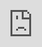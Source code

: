 ```yaml
---
layout: post
title: "강다니엘, '파라오니아' 첫 M/V 티저를 내려"
author: "undefined"
thumbnail: "https://www.allkpop.com/upload/2021/02/content/100225/thumb/1612941957_olmal.jpg"
tags: 
---
```




<div class="video_wrapper" style="padding-top: 56.25%;">
    <iframe id="player" class="main_video" src="https://www.youtube.com/embed/q1YCHSYbljU" width="100%" height="100%" frameborder="0" allowfullscreen="" style="display: block !important; position: absolute; top: 0px; left: 0px; width: 100%; height: 100%;"></iframe>
</div>


강다니엘이 컴백 디지털 싱글 `파라노아`의 첫 M/V 티저를 공개했다.

이 인기 아이돌은 다음 주 16일 오후 6시 KST에 첫 번째 디지털 싱글을 발매할 예정이어서 그의 변신을 예고하고 있다. 팬들은 "박자가 너무 좋아요! 기대가 된다", "티저만으로도 넷플릭스 비썸이 나온다", "이거 좋겠다" 등의 반응을 보였다. 나는 그가 이 프로젝트에 정말 많은 노력을 기울인 것을 이미 알 수 있다."라고 말했다.

위의 티저를 확인해 보세요. 강다니엘의 "파라노아"를 들을 준비가 됐나요?